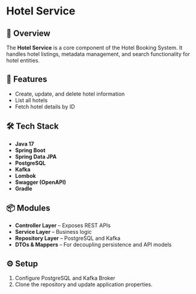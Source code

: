 # Hotel Service

## 🏨 Overview

The **Hotel Service** is a core component of the Hotel Booking System. It handles hotel listings, metadata management, and search functionality for hotel entities.

## 🚀 Features

- Create, update, and delete hotel information
- List all hotels
- Fetch hotel details by ID

## 🛠️ Tech Stack

- **Java 17**
- **Spring Boot**
- **Spring Data JPA**
- **PostgreSQL**
- **Kafka**
- **Lombok**
- **Swagger (OpenAPI)**
- **Gradle**

## 📦 Modules

- **Controller Layer** – Exposes REST APIs
- **Service Layer** – Business logic
- **Repository Layer** – PostgreSQL and Kafka
- **DTOs & Mappers** – For decoupling persistence and API models

## ⚙️ Setup

1. Configure PostgreSQL and Kafka Broker
2. Clone the repository and update application properties.

